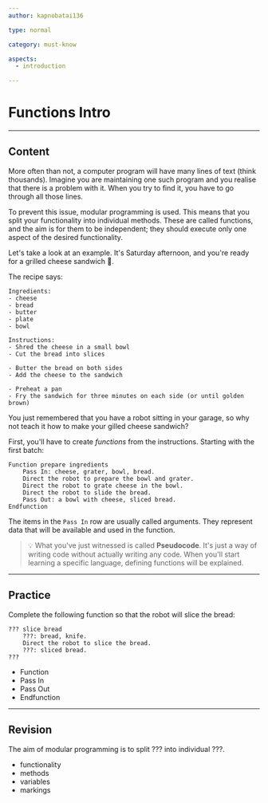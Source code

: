 ```yaml
---
author: kapnobatai136

type: normal

category: must-know

aspects:
  - introduction

---
```


# Functions Intro

---
## Content

More often than not, a computer program will have many lines of text (think thousands). Imagine you are maintaining one such program and you realise that there is a problem with it. When you try to find it, you have to go through all those lines.

To prevent this issue, modular programming is used. This means that you split your functionality into individual methods. These are called functions, and the aim is for them to be independent; they should execute only one aspect of the desired functionality.

Let's take a look at an example. It's Saturday afternoon, and you're ready for a grilled cheese sandwich 🧀.

The recipe says:

```plain-text
Ingredients:
- cheese
- bread
- butter
- plate
- bowl

Instructions:
- Shred the cheese in a small bowl
- Cut the bread into slices

- Butter the bread on both sides
- Add the cheese to the sandwich

- Preheat a pan
- Fry the sandwich for three minutes on each side (or until golden brown)
```

You just remembered that you have a robot sitting in your garage, so why not teach it how to make your gilled cheese sandwich?

First, you'll have to create *functions* from the instructions. Starting with the first batch:

```plain-text
Function prepare ingredients
    Pass In: cheese, grater, bowl, bread.
    Direct the robot to prepare the bowl and grater.
    Direct the robot to grate cheese in the bowl.
    Direct the robot to slide the bread.
    Pass Out: a bowl with cheese, sliced bread.
Endfunction
```

The items in the `Pass In` row are usually called arguments. They represent data that will be available and used in the function.

> 💡 What you've just witnessed is called **Pseudocode**. It's just a way of writing code without actually writing any code. When you'll start learning a specific language, defining functions will be explained.

---
## Practice

Complete the following function so that the robot will slice the bread:

```plain-text
??? slice bread
    ???: bread, knife.
    Direct the robot to slice the bread.
    ???: sliced bread.
???
```

* Function
* Pass In
* Pass Out
* Endfunction

---
## Revision

The aim of modular programming is to split ??? into individual ???.

* functionality
* methods
* variables
* markings